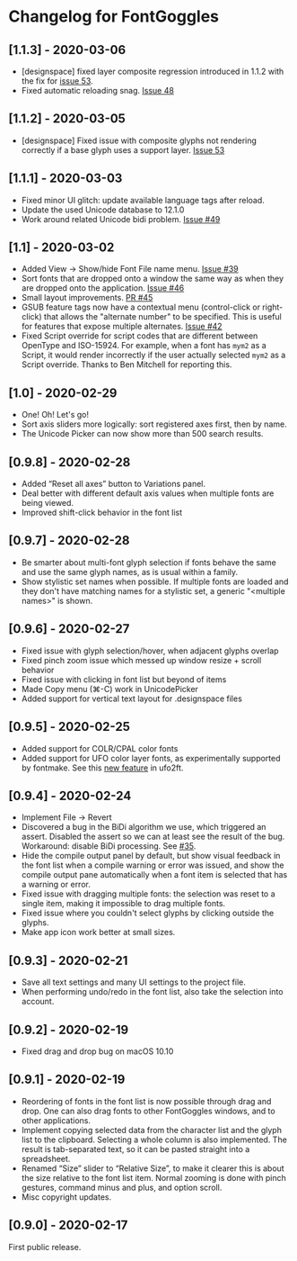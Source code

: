 # Changelog for FontGoggles

## [1.1.3] - 2020-03-06

- [designspace] fixed layer composite regression introduced in 1.1.2 with the
  fix for [issue 53](https://github.com/justvanrossum/fontgoggles/issues/53).
- Fixed automatic reloading snag. [Issue 48](https://github.com/justvanrossum/fontgoggles/issues/48)

## [1.1.2] - 2020-03-05

- [designspace] Fixed issue with composite glyphs not rendering correctly if a
  base glyph uses a support layer. [Issue 53](https://github.com/justvanrossum/fontgoggles/issues/53)

## [1.1.1] - 2020-03-03

- Fixed minor UI glitch: update available language tags after reload.
- Update the used Unicode database to 12.1.0
- Work around related Unicode bidi problem. [Issue #49](https://github.com/justvanrossum/fontgoggles/issues/49)

## [1.1] - 2020-03-02

- Added View -> Show/hide Font File name menu. [Issue #39](https://github.com/justvanrossum/fontgoggles/issues/39)
- Sort fonts that are dropped onto a window the same way as when they are dropped
  onto the application. [Issue #46](https://github.com/justvanrossum/fontgoggles/issues/46)
- Small layout improvements. [PR #45](https://github.com/justvanrossum/fontgoggles/pull/45)
- GSUB feature tags now have a contextual menu (control-click or right-click)
  that allows the "alternate number" to be specified. This is useful for features
  that expose multiple alternates. [Issue #42](https://github.com/justvanrossum/fontgoggles/issues/42)
- Fixed Script override for script codes that are different between OpenType and
  ISO-15924. For example, when a font has `mym2` as a Script, it would render
  incorrectly if the user actually selected `mym2` as a Script override. Thanks
  to Ben Mitchell for reporting this.

## [1.0] - 2020-02-29

- One! Oh! Let's go!
- Sort axis sliders more logically: sort registered axes first, then
  by name.
- The Unicode Picker can now show more than 500 search results.

## [0.9.8] - 2020-02-28

- Added “Reset all axes” button to Variations panel.
- Deal better with different default axis values when multiple fonts are
  being viewed.
- Improved shift-click behavior in the font list

## [0.9.7] - 2020-02-28

- Be smarter about multi-font glyph selection if fonts behave the same and
  use the same glyph names, as is usual within a family.
- Show stylistic set names when possible. If multiple fonts are loaded and
  they don't have matching names for a stylistic set, a generic "\<multiple
  names\>" is shown.

## [0.9.6] - 2020-02-27

- Fixed issue with glyph selection/hover, when adjacent glyphs overlap
- Fixed pinch zoom issue which messed up window resize + scroll behavior
- Fixed issue with clicking in font list but beyond of items
- Made Copy menu (⌘-C) work in UnicodePicker
- Added support for vertical text layout for .designspace files

## [0.9.5] - 2020-02-25

- Added support for COLR/CPAL color fonts
- Added support for UFO color layer fonts, as experimentally supported
  by fontmake. See this [new feature](https://github.com/googlefonts/ufo2ft/pull/359)
  in ufo2ft.

## [0.9.4] - 2020-02-24

- Implement File -> Revert
- Discovered a bug in the BiDi algorithm we use, which triggered an assert.
  Disabled the assert so we can at least see the result of the bug.
  Workaround: disable BiDi processing. See [#35](https://github.com/justvanrossum/fontgoggles/issues/35).
- Hide the compile output panel by default, but show visual feedback
  in the font list when a compile warning or error was issued, and show
  the compile output pane automatically when a font item is selected
  that has a warning or error.
- Fixed issue with dragging multiple fonts: the selection was reset to
  a single item, making it impossible to drag multiple fonts.
- Fixed issue where you couldn't select glyphs by clicking outside the
  glyphs.
- Make app icon work better at small sizes.

## [0.9.3] - 2020-02-21

- Save all text settings and many UI settings to the project file.
- When performing undo/redo in the font list, also take the selection
  into account.

## [0.9.2] - 2020-02-19

- Fixed drag and drop bug on macOS 10.10

## [0.9.1] - 2020-02-19

- Reordering of fonts in the font list is now possible through drag and
  drop. One can also drag fonts to other FontGoggles windows, and to
  other applications.
- Implement copying selected data from the character list and the glyph
  list to the clipboard. Selecting a whole column is also implemented.
  The result is tab-separated text, so it can be pasted straight into a
  spreadsheet.
- Renamed “Size” slider to “Relative Size”, to make it clearer this is
  about the size relative to the font list item. Normal zooming is done
  with pinch gestures, command minus and plus, and option scroll.
- Misc copyright updates.

## [0.9.0] - 2020-02-17

First public release.
